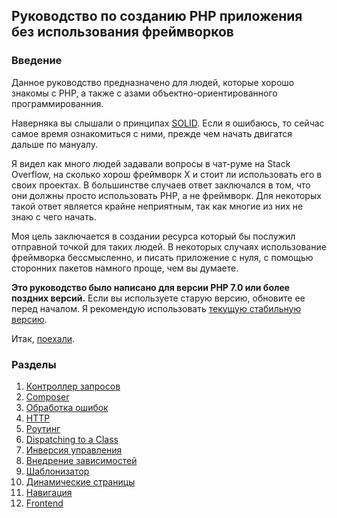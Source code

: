 ## Руководство по созданию PHP приложения без использования фреймворков

### Введение

Данное руководство предназначено для людей, которые хорошо знакомы с PHP, а также с азами объектно-ориентированного программированния.

Наверняка вы слышали о принципах [SOLID](https://ru.wikipedia.org/wiki/SOLID_(%D0%BE%D0%B1%D1%8A%D0%B5%D0%BA%D1%82%D0%BD%D0%BE-%D0%BE%D1%80%D0%B8%D0%B5%D0%BD%D1%82%D0%B8%D1%80%D0%BE%D0%B2%D0%B0%D0%BD%D0%BD%D0%BE%D0%B5_%D0%BF%D1%80%D0%BE%D0%B3%D1%80%D0%B0%D0%BC%D0%BC%D0%B8%D1%80%D0%BE%D0%B2%D0%B0%D0%BD%D0%B8%D0%B5)). Если я ошибаюсь, то сейчас самое время ознакомиться с ними, прежде чем начать двигатся дальше по мануалу.

Я видел как много людей задавали вопросы в чат-руме на Stack Overflow, на сколько хорош фреймворк X и стоит ли использовать его в своих проектах. В большинстве случаев ответ заключался в том, что они должны просто использовать PHP, а не фреймворк. Для некоторых такой ответ является крайне неприятным, так как многие из них не знаю с чего начать.

Моя цель заключается в создании ресурса который бы послужил отправной точкой для таких людей. В некоторых случаях использование фреймворка бессмысленно, и писать приложение с нуля, с помощью сторонних пакетов намного проще, чем вы думаете.

**Это руководство было написано для версии PHP 7.0 или более поздних версий.** Если вы используете старую версию, обновите ее перед началом. Я рекомендую использовать [текущую стабильную версию](http://php.net/downloads.php).

Итак, [поехали](01-front-controller.md).

### Разделы

1. [Контроллер запросов](01-front-controller.md)
2. [Composer](02-composer.md)
3. [Обработка ошибок](03-error-handler.md)
4. [HTTP](04-http.md)
5. [Роутинг](05-router.md)
6. [Dispatching to a Class](06-dispatching-to-a-class.md)
7. [Инверсия управления](07-inversion-of-control.md)
8. [Внедрение зависимостей](08-dependency-injector.md)
9. [Шаблонизатор](09-templating.md)
10. [Динамические страницы](10-dynamic-pages.md)
11. [Навигация](11-page-menu.md)
12. [Frontend](12-frontend.md)
